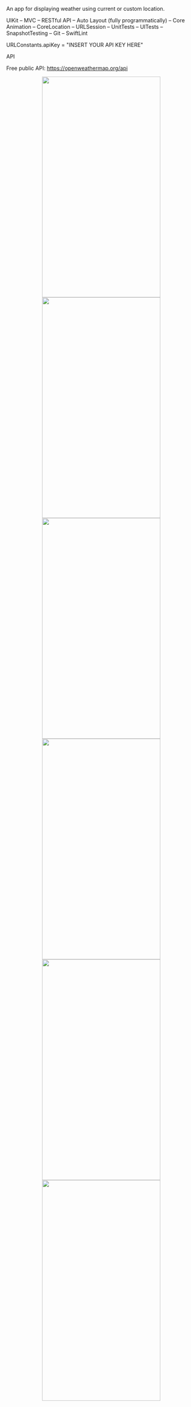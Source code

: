 An app for displaying weather using current or custom location.

UIKit – MVC – RESTful API – Auto Layout (fully programmatically) – Core Animation – CoreLocation – URLSession – UnitTests – UITests – SnapshotTesting – Git – SwiftLint

URLConstants.apiKey = "INSERT YOUR API KEY HERE"

API

Free public API: https://openweathermap.org/api

<div id="firstRow" align="center">
<img src="https://user-images.githubusercontent.com/86483458/228147433-861f7810-2694-4a24-a544-56160011a7d3.png" width=314 height=586>
<img src="https://user-images.githubusercontent.com/86483458/228147452-a913cefc-625b-4ccf-b1fe-4b8f66f09612.png" width=314 height=586>
</div>

<div id="secondRow" align="center">
<img src="https://user-images.githubusercontent.com/86483458/228147905-08ac710e-f45e-4405-9b2d-117e36c7c76c.png" width=314 height=586>
<img src="https://user-images.githubusercontent.com/86483458/228147917-a82ed939-77ff-4ce8-a9ce-8a0ff2aa79ef.png" width=314 height=586>
</div>

<div id="thirdRow" align="center">
<img src="https://user-images.githubusercontent.com/86483458/228148351-39fa4d9f-7683-4742-8726-82a3a841b297.png" width=314 height=586>
<img src="https://user-images.githubusercontent.com/86483458/228148361-ba8b3ef7-d782-45f0-961d-5b02c5b952bb.png" width=314 height=586>
</div>
